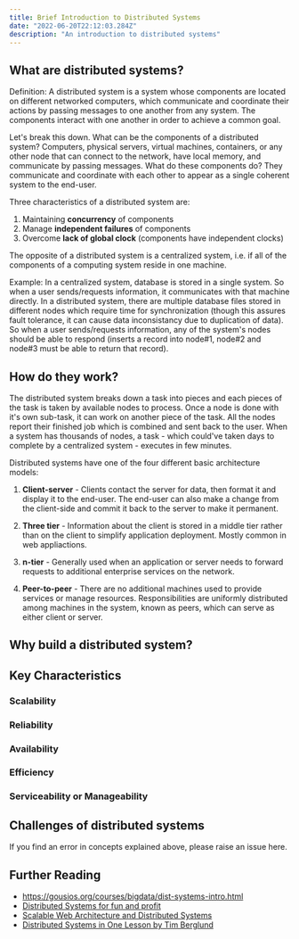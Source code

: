 ```yaml
---
title: Brief Introduction to Distributed Systems
date: "2022-06-20T22:12:03.284Z"
description: "An introduction to distributed systems"
---
```


## What are distributed systems?

Definition:
A distributed system is a system whose components are located on different networked computers, which communicate and coordinate their actions by passing messages to one another from any system. The components interact with one another in order to achieve a common goal. 

Let's break this down. What can be the components of a distributed system? Computers, physical servers, virtual machines, containers, or any other node that can connect to the network, have local memory, and communicate by passing messages. 
What do these components do? They communicate and coordinate with each other to appear as a single coherent system to the end-user. 

<!-- These machines have a shared state, operate concurrently and can fail independently without affecting the whole system’s uptime. -->

Three characteristics of a distributed system are:
1. Maintaining **concurrency** of components 
2. Manage **independent failures** of components
3. Overcome **lack of global clock** (components have independent clocks)

The opposite of a distributed system is a centralized system, i.e. if all of the components of a computing system reside in one machine.

Example: In a centralized system, database is stored in a single system. So when a user sends/requests information, it communicates with that machine directly. In a distributed system, there are multiple database files stored in different nodes which require time for synchronization (though this assures fault tolerance, it can cause data inconsistancy due to duplication of data). So when a user sends/requests information, any of the system's nodes should be able to respond (inserts a record into node#1, node#2 and node#3 must be able to return that record).
<!-- a database can be homogenous (where each system shares a data model) or heterogenous (where databases make it possible to have multiple data models). -->

## How do they work?

The distributed system breaks down a task into pieces and each pieces of the task is taken by available nodes to process. Once a node is done with it's own sub-task, it can work on another piece of the task. All the nodes report their finished job which is combined and sent back to the user. When a system has thousands of nodes, a task - which could've taken days to complete by a centralized system - executes in few minutes.  

Distributed systems have one of the four different basic architecture models:

1. **Client-server** -  Clients contact the server for data, then format it and display it to the end-user. The end-user can also make a change from the client-side and commit it back to the server to make it permanent.

2. **Three tier** - Information about the client is stored in a middle tier rather than on the client to simplify application deployment. Mostly common in web appliactions.

3. **n-tier** - Generally used when an application or server needs to forward requests to additional enterprise services on the network.

4. **Peer-to-peer** - There are no additional machines used to provide services or manage resources. Responsibilities are uniformly distributed among machines in the system, known as peers, which can serve as either client or server.

<!-- Add an image -->

## Why build a distributed system?

## Key Characteristics 

### Scalability
### Reliability
### Availability
### Efficiency
### Serviceability or Manageability


## Challenges of distributed systems


<!-- 
## Storage
CAP and stuff

## Computation

## Messaging
-->


If you find an error in concepts explained above, please raise an issue here.

## Further Reading

- https://gousios.org/courses/bigdata/dist-systems-intro.html
- [Distributed Systems for fun and profit](http://book.mixu.net/distsys/single-page.html) 
- [Scalable Web Architecture and Distributed Systems](http://www.aosabook.org/en/distsys.html) 
- [Distributed Systems in One Lesson by Tim Berglund](https://www.youtube.com/watch?v=Y6Ev8GIlbxc) 
